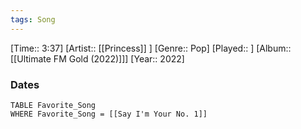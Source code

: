 ```yaml
---
tags: Song  
---
```

[Time:: 3:37]
[Artist:: [[Princess]] ]
[Genre:: Pop]
[Played:: ]
[Album:: [[Ultimate FM Gold (2022)]]]
[Year:: 2022]
### Dates
````dataview
TABLE Favorite_Song
WHERE Favorite_Song = [[Say I'm Your No. 1]]
````